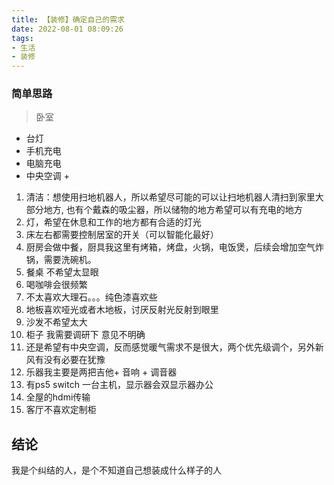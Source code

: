 ```yaml
---
title: 【装修】确定自己的需求
date: 2022-08-01 08:09:26
tags:
- 生活
- 装修
---
```

### 简单思路

> 卧室 
- 台灯
- 手机充电
- 电脑充电
- 中央空调 +

1. 清洁：想使用扫地机器人，所以希望尽可能的可以让扫地机器人清扫到家里大部分地方, 也有个戴森的吸尘器，所以储物的地方希望可以有充电的地方
2. 灯，希望在休息和工作的地方都有合适的灯光
3. 床左右都需要控制居室的开关（可以智能化最好）
4. 厨房会做中餐，厨具我这里有烤箱，烤盘，火锅，电饭煲，后续会增加空气炸锅，需要洗碗机。
5. 餐桌 不希望太显眼
6. 喝咖啡会很频繁
7. 不太喜欢大理石。。。纯色漆喜欢些
8. 地板喜欢哑光或者木地板，讨厌反射光反射到眼里
9. 沙发不希望太大
10. 柜子 我需要调研下 意见不明确
11. 还是希望有中央空调，反而感觉暖气需求不是很大，两个优先级调个，另外新风有没有必要在犹豫
12. 乐器我主要是两把吉他+ 音响 + 调音器
13. 有ps5 switch 一台主机，显示器会双显示器办公
14. 全屋的hdmi传输
15. 客厅不喜欢定制柜
## 结论
我是个纠结的人，是个不知道自己想装成什么样子的人


